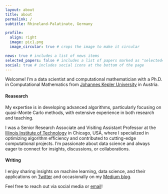 ```yaml
---
layout: about
title: about
permalink: /
subtitle: Rhineland-Palatinate, Germany

profile:
  align: right
  image: pic1.png
  image_circular: true # crops the image to make it circular

news: true # includes a list of news items
selected_papers: false # includes a list of papers marked as "selected={true}"
social: true # includes social icons at the bottom of the page
---
```


Welcome! I’m a data scientist and computational mathematician with a Ph.D. in Computational Mathematics from [Johannes Kepler University](https://www.jku.at) in Austria. 

#### Reasearch
My expertise is in developing advanced algorithms, particularly focusing on quasi-Monte Carlo methods, with extensive experience in both research and teaching.

I was a Senior Research Associate and Visiting Assistant Professor at the [Illinois Institute of Technology](https://www.iit.edu) in Chicago, USA,  where I specialized in optimizing algorithm efficiency and contributed to cutting-edge computational projects. I’m passionate about data science and always eager to connect for insights, discussions, or collaborations.

#### Writing
I enjoy sharing insights on machine learning, data science, and their applications on [Twitter](https://x.com/kachi_ann) and occasionally on my [Medium blog](https://medium.com/@kachiann).

Feel free to reach out via social media or [email](mailto:kachiann12@gmail.com)!

